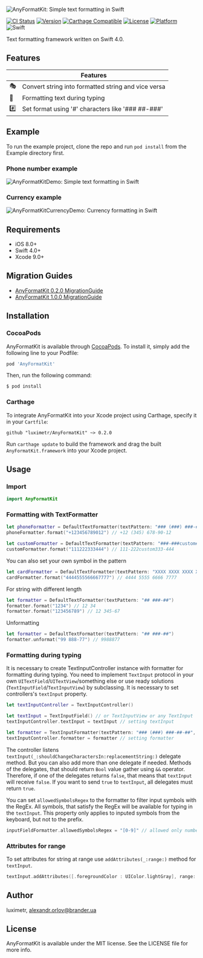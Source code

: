 ![AnyFormatKit: Simple text formatting in Swift](https://github.com/luximetr/AnyFormatKit/blob/develop/Assets/anyformatkit.png)


[![CI Status](http://img.shields.io/travis/luximetr/AnyFormatKit.svg?style=flat)](https://travis-ci.org/luximetr/AnyFormatKit)
[![Version](https://img.shields.io/cocoapods/v/AnyFormatKit.svg?style=flat)](http://cocoapods.org/pods/AnyFormatKit)
[![Carthage Compatible](https://img.shields.io/badge/Carthage-compatible-4BC51D.svg?style=flat)](https://github.com/Carthage/Carthage)
[![License](https://img.shields.io/cocoapods/l/AnyFormatKit.svg?style=flat)](http://cocoapods.org/pods/AnyFormatKit)
[![Platform](https://img.shields.io/cocoapods/p/AnyFormatKit.svg?style=flat)](http://cocoapods.org/pods/AnyFormatKit)
![Swift](https://img.shields.io/badge/%20in-swift%204.0-orange.svg)

Text formatting framework written on Swift 4.0.

## Features

| |Features |
|-------------------|------------------------------------------------------------|
:performing_arts:| Convert string into formatted string and vice versa
:bicyclist:| Formatting text during typing
:hash:| Set format using '#' characters like '### ##-###'


## Example

To run the example project, clone the repo and run `pod install` from the Example directory first.

### Phone number example

![AnyFormatKitDemo: Simple text formatting in Swift](https://github.com/luximetr/AnyFormatKit/blob/develop/Assets/demo.gif)

### Currency example

![AnyFormatKitCurrencyDemo: Currency formatting in Swift](https://github.com/luximetr/AnyFormatKit/blob/develop/Assets/currencyDemo.gif)

## Requirements

- iOS 8.0+
- Swift 4.0+
- Xcode 9.0+

## Migration Guides

- [AnyFormatKit 0.2.0 MigrationGuide](https://github.com/luximetr/AnyFormatKit/blob/master/Documentation/AnyFormatKit%200.2.0%20MigrationGuide.md)
- [AnyFormatKit 1.0.0 MigrationGuide](https://github.com/luximetr/AnyFormatKit/blob/master/Documentation/AnyFormatKit%201.0.0%20MigrationGuide.md)

## Installation

### CocoaPods

AnyFormatKit is available through [CocoaPods](http://cocoapods.org). To install
it, simply add the following line to your Podfile:

```ruby
pod 'AnyFormatKit'
```

Then, run the following command:

```bash
$ pod install
```

### Carthage

To integrate AnyFormatKit into your Xcode project using Carthage, specify it in your `Cartfile`:

```ogdl
github "luximetr/AnyFormatKit" ~> 0.2.0
```

Run `carthage update` to build the framework and drag the built `AnyFormatKit.framework` into your Xcode project.

## Usage

### Import

```swift
import AnyFormatKit
```

### Formatting with TextFormatter

```swift
let phoneFormatter = DefaultTextFormatter(textPattern: "### (###) ###-##-##")
phoneFormatter.format("+123456789012") // +12 (345) 678-90-12

let customFormatter = DefaultTextFormatter(textPattern: "###-###custom###-###")
customFormatter.format("111222333444") // 111-222custom333-444
```

You can also set your own symbol in the pattern

```swift
let cardFormatter = DefaultTextFormatter(textPattern: "XXXX XXXX XXXX XXXX", patternSymbol: "X")
cardFormatter.format("4444555566667777") // 4444 5555 6666 7777
```

For string with different length

```swift
let formatter = DefaultTextFormatter(textPattern: "## ###-##")
formatter.format("1234") // 12 34
formatter.format("123456789") // 12 345-67
```

Unformatting

```swift
let formatter = DefaultTextFormatter(textPattern: "## ###-##")
formatter.unformat("99 888-77") // 9988877
```
### Formatting during typing

It is necessary to create TextInputController instance with formatter for formatting during typing. You need to implement `TextInput` protocol in your own `UITextField`/`UITextView`/something else or use ready solutions (`TextInputField`/`TextInputView`) by subclassing. It is necessary to set controllers's `textInput` property.

```swift
let textInputController = TextInputController()

let textInput = TextInputField() // or TextInputView or any TextInput
textInputController.textInput = textInput // setting textInput

let formatter = TextInputFormatter(textPattern: "### (###) ###-##-##", prefix: "+12")
textInputController.formatter = formatter // setting formatter
```
The controller listens `textInput(_:shouldChangeCharactersIn:replacementString:)` delegate method. But you can also add more than one delegate if needed. Methods of the delegates, that should return `Bool` value gather using `&&` operator. Therefore, if one of the delegates returns `false`, that means that `textInput` will receive `false`. If you want to send `true` to `textInput`, all delegates must return `true`.

You can set `allowedSymbolsRegex` to the formatter to filter input symbols with the RegEx. All symbols, that satisfy the RegEx will be available for typing in the `textInput`.
This property only applies to inputed symbols from the keyboard, but not to the prefix.

```swift
inputFieldFormatter.allowedSymbolsRegex = "[0-9]" // allowed only numbers
```

### Attributes for range

To set attributes for string at range use `addAttributes(_:range:)` method for `textInput`.
```swift
textInput.addAttributes([.foregroundColor : UIColor.lightGray], range: NSRange(location: 0, length: 3))
```

## Author

luximetr, alexandr.orlov@brander.ua

## License

AnyFormatKit is available under the MIT license. See the LICENSE file for more info.
